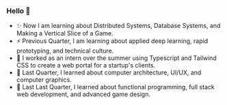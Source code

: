 ### Hello 👋
- ✨ Now I am learning about Distributed Systems, Database Systems, and Making a Vertical Slice of a Game.
- ⚡ Previous Quarter, I am learning about applied deep learning, rapid prototyping, and technical culture.
- 🔭 I worked as an intern over the summer using Typescript and Tailwind CSS to create a web portal for a startup's clients.
- 🤔 Last Quarter, I learned about computer architecture, UI/UX, and computer graphics.
- 🌱 Last Last Quarter, I learned about functional programming, full stack web development, and advanced game design.

<!--
**bxviu/bxviu** is a  _special_ ✨ repository because its `README.md` (this file) appears on your GitHub profile.

Here are some ideas to get you started:

- 🔭 I’m currently working on ...
- 🌱 I’m currently learning ...
- 👯 I’m looking to collaborate on ...
- 🤔 I’m looking for help with ...
- 💬 Ask me about ...
- 📫 How to reach me: ...
- 😄 Pronouns: ...
- ⚡ Fun fact: ...
-->
